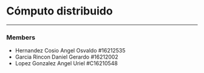 # Cómputo distribuido
---
### Members
- Hernandez Cosio Angel Osvaldo  #16212535
- Garcia Rincon Daniel Gerardo   #16212002
- Lopez Gonzalez Angel Uriel     #C16210548

